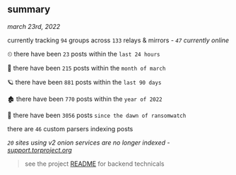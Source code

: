 
## summary
_march 23rd, 2022_

currently tracking `94` groups across `133` relays & mirrors - _`47` currently online_

⏲ there have been `23` posts within the `last 24 hours`

🦈 there have been `215` posts within the `month of march`

🪐 there have been `881` posts within the `last 90 days`

🏚 there have been `770` posts within the `year of 2022`

🦕 there have been `3056` posts `since the dawn of ransomwatch`

there are `46` custom parsers indexing posts

_`20` sites using v2 onion services are no longer indexed - [support.torproject.org](https://support.torproject.org/onionservices/v2-deprecation/)_

> see the project [README](https://github.com/thetanz/ransomwatch#ransomwatch--) for backend technicals
